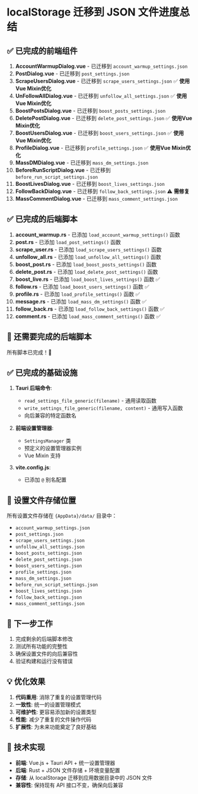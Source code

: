 # localStorage 迁移到 JSON 文件进度总结

## ✅ 已完成的前端组件

1. **AccountWarmupDialog.vue** - 已迁移到 `account_warmup_settings.json`
2. **PostDialog.vue** - 已迁移到 `post_settings.json`
3. **ScrapeUsersDialog.vue** - 已迁移到 `scrape_users_settings.json` ✅ **使用Vue Mixin优化**
4. **UnFollowAllDialog.vue** - 已迁移到 `unfollow_all_settings.json` ✅ **使用Vue Mixin优化**
5. **BoostPostsDialog.vue** - 已迁移到 `boost_posts_settings.json`
6. **DeletePostDialog.vue** - 已迁移到 `delete_post_settings.json` ✅ **使用Vue Mixin优化**
7. **BoostUsersDialog.vue** - 已迁移到 `boost_users_settings.json` ✅ **使用Vue Mixin优化**
8. **ProfileDialog.vue** - 已迁移到 `profile_settings.json` ✅ **使用Vue Mixin优化**
9. **MassDMDialog.vue** - 已迁移到 `mass_dm_settings.json`
10. **BeforeRunScriptDialog.vue** - 已迁移到 `before_run_script_settings.json`
11. **BoostLivesDialog.vue** - 已迁移到 `boost_lives_settings.json`
12. **FollowBackDialog.vue** - 已迁移到 `follow_back_settings.json` ⚠️ **需修复**
13. **MassCommentDialog.vue** - 已迁移到 `mass_comment_settings.json`

## ✅ 已完成的后端脚本

1. **account_warmup.rs** - 已添加 `load_account_warmup_settings()` 函数
2. **post.rs** - 已添加 `load_post_settings()` 函数
3. **scrape_user.rs** - 已添加 `load_scrape_users_settings()` 函数
4. **unfollow_all.rs** - 已添加 `load_unfollow_all_settings()` 函数
5. **boost_post.rs** - 已添加 `load_boost_posts_settings()` 函数
6. **delete_post.rs** - 已添加 `load_delete_post_settings()` 函数
7. **boost_live.rs** - 已添加 `load_boost_lives_settings()` 函数 ✅
8. **follow.rs** - 已添加 `load_boost_users_settings()` 函数 ✅
9. **profile.rs** - 已添加 `load_profile_settings()` 函数 ✅
10. **message.rs** - 已添加 `load_mass_dm_settings()` 函数 ✅
11. **follow_back.rs** - 已添加 `load_follow_back_settings()` 函数 ✅
12. **comment.rs** - 已添加 `load_mass_comment_settings()` 函数 ✅

## 🔄 还需要完成的后端脚本

所有脚本已完成！🎉

## ✅ 已完成的基础设施

1. **Tauri 后端命令**:
   - `read_settings_file_generic(filename)` - 通用读取函数
   - `write_settings_file_generic(filename, content)` - 通用写入函数
   - 向后兼容的特定函数名

2. **前端设置管理器**:
   - `SettingsManager` 类
   - 预定义的设置管理器实例
   - Vue Mixin 支持

3. **vite.config.js**:
   - 已添加 `@` 别名配置

## 📁 设置文件存储位置

所有设置文件存储在 `{AppData}/data/` 目录中：

- `account_warmup_settings.json`
- `post_settings.json`
- `scrape_users_settings.json`
- `unfollow_all_settings.json`
- `boost_posts_settings.json`
- `delete_post_settings.json`
- `boost_users_settings.json`
- `profile_settings.json`
- `mass_dm_settings.json`
- `before_run_script_settings.json`
- `boost_lives_settings.json`
- `follow_back_settings.json`
- `mass_comment_settings.json`

## 🎯 下一步工作

1. 完成剩余的后端脚本修改
2. 测试所有功能的完整性
3. 确保设置文件的向后兼容性
4. 验证构建和运行没有错误

## 💡 优化效果

1. **代码重用**: 消除了重复的设置管理代码
2. **一致性**: 统一的设置管理模式
3. **可维护性**: 更容易添加新的设置类型
4. **性能**: 减少了重复的文件操作代码
5. **扩展性**: 为未来功能奠定了良好基础

## 🔧 技术实现

- **前端**: Vue.js + Tauri API + 统一设置管理器
- **后端**: Rust + JSON 文件存储 + 环境变量配置
- **存储**: 从 localStorage 迁移到应用数据目录中的 JSON 文件
- **兼容性**: 保持现有 API 接口不变，确保向后兼容

